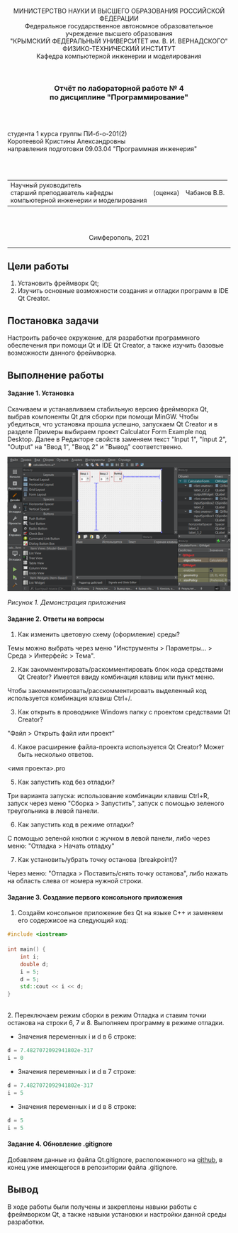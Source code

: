 <p align="center">МИНИСТЕРСТВО НАУКИ  И ВЫСШЕГО ОБРАЗОВАНИЯ РОССИЙСКОЙ ФЕДЕРАЦИИ<br>
Федеральное государственное автономное образовательное учреждение высшего образования<br>
"КРЫМСКИЙ ФЕДЕРАЛЬНЫЙ УНИВЕРСИТЕТ им. В. И. ВЕРНАДСКОГО"<br>
ФИЗИКО-ТЕХНИЧЕСКИЙ ИНСТИТУТ<br>
Кафедра компьютерной инженерии и моделирования</p>
<br>
<h3 align="center">Отчёт по лабораторной работе № 4<br> по дисциплине "Программирование"</h3>

<br><br>

<p>студента 1 курса группы ПИ-б-о-201(2)<br>
Коротеевой Кристины Александровны<br>
направления подготовки 09.03.04 "Программная инженерия"</p>


<br><br>
<table>
<tr><td>Научный руководитель<br> старший преподаватель кафедры<br> компьютерной инженерии и моделирования</td>
<td>(оценка)</td>
<td>Чабанов В.В.</td>
</tr>
</table>
<br><br>

<p align="center">Симферополь, 2021</p>
<hr>


## Цели работы

1. Установить фреймворк Qt;
2. Изучить основные возможности создания и отладки программ в IDE Qt Creator.

## Постановка задачи

Настроить рабочее окружение, для разработки программного обеспечения при помощи Qt и IDE Qt Creator, а также изучить базовые возможности данного фреймворка.

## Выполнение работы  


#### Задание 1. Установка

Скачиваем и устанавливаем стабильную версию фреймворка Qt, выбрав компоненты Qt для сборки при помощи MinGW. Чтобы убедиться, что установка прошла успешно, запускаем Qt Creator и в разделе Примеры выбираем проект Calculator Form Example под Desktop. Далее в Редакторе свойств заменяем текст "Input 1", "Input 2", "Output" на "Ввод 1", "Ввод 2" и "Вывод" соответственно. 

![](./pictures/mainscreen.png)

*Рисунок 1. Демонстрация приложения*

#### Задание 2. Ответы на вопросы

1. Как изменить цветовую схему (оформление) среды?

Темы можно выбрать через меню "Инструменты > Параметры... > Среда > Интерфейс > Тема". 

2. Как закомментировать/раскомментировать блок кода средствами Qt Creator? Имеется ввиду комбинация клавиш или пункт меню.

Чтобы закомментировать/расскомментировать выделенный код используется комбинация клавиш Ctrl+/.

3. Как открыть в проводнике Windows папку с проектом средствами Qt Creator?

"Файл > Открыть файл или проект"

4. Какое расширение файла-проекта используется Qt Creator? Может быть несколько ответов.

<имя проекта>.pro 

5. Как запустить код без отладки?

Три варианта запуска: использование комбинации клавиш Ctrl+R, запуск через меню "Сборка > Запустить", запуск с помощью зеленого треугольника в левой панели.

6. Как запустить код в режиме отладки?

С помощью зеленой кнопки с жучком в левой панели, либо через меню: "Отладка > Начать отладку"

7. Как установить/убрать точку останова (breakpoint)?

Через меню: "Отладка > Поставить/снять точку останова", либо нажать на область слева от номера нужной строки.

#### Задание 3. Создание первого консольного приложения
1. Создаём консольное приложение без Qt на языке С++ и заменяем его содержисое на следующий код:

```C++
#include <iostream>
 
int main() {
    int i;
    double d;
    i = 5;
    d = 5;
    std::cout << i << d;
}
```
<br> 
2. Переключаем режим сборки в режим Отладка и ставим точки останова на строки 6, 7 и 8. Выполняем программу в режиме отладки.

* Значения  переменных i и d в 6 строке:
```C++
d = 7.4827072092941802e-317
i = 0
```

* Значения  переменных i и d в 7 строке:
```C++
d = 7.4827072092941802e-317
i = 5
```

* Значения  переменных i и d в 8 строке:
```C++
d = 5
i = 5
```

#### Задание 4. Обновление .gitignore
Добавляем данные из файла Qt.gitignore, расположенного на [github](https://github.com/github/gitignore), в конец уже имеющегося в репозитории файла .gitignore.


## Вывод

В ходе работы были получены и закреплены навыки работы с фреймворком Qt, а также навыки установки и настройки данной среды разработки.